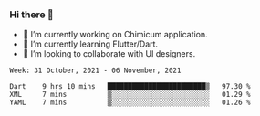 ### Hi there 👋

<!--
**devcat37/devcat37** is a ✨ _special_ ✨ repository because its `README.md` (this file) appears on your GitHub profile.-->


- 🔭 I’m currently working on Chimicum application.
- 🌱 I’m currently learning Flutter/Dart.
- 👯 I’m looking to collaborate with UI designers.
<!-- - 🤔 I’m looking for help with ... -->

<!--START_SECTION:waka-->
```text
Week: 31 October, 2021 - 06 November, 2021

Dart    9 hrs 10 mins   ████████████████████████▒   97.30 % 
XML     7 mins          ▒░░░░░░░░░░░░░░░░░░░░░░░░   01.29 % 
YAML    7 mins          ▒░░░░░░░░░░░░░░░░░░░░░░░░   01.26 % 
```
<!--END_SECTION:waka-->
